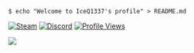 <!-- Welcome Shell -->
```shell
$ echo "Welcome to IceQ1337's profile" > README.md
```

<!-- Profile Badges -->
[![Steam](https://img.shields.io/static/v1?label=Steam&message=76561198129782984&color=a371f7&logo=Steam&logoColor=white)](https://steamcommunity.com/profiles/76561198129782984/) [![Discord](https://img.shields.io/static/v1?label=Discord&message=IceQ%237414&color=a371f7&logo=Discord&logoColor=white)](https://discordapp.com/users/356252587361566720/) [![Profile Views](https://komarev.com/ghpvc/?username=IceQ1337&color=a371f7&label=PROFILE+VIEWS)](https://github.com/IceQ1337)

<!-- GitHub Stats -->
<a href="https://github.com/IceQ1337"><img align="center" src="https://github-readme-stats.vercel.app/api?username=IceQ1337&custom_title=IceQ1337's+GitHub+Stats+(Public)&show_icons=true&include_all_commits=true&theme=dark&icon_color=a371f7" /></a>
